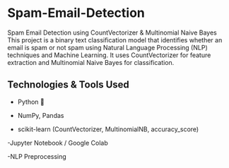 # Spam-Email-Detection
Spam Email Detection using CountVectorizer & Multinomial Naive Bayes
This project is a binary text classification model that identifies whether an email is spam or not spam using Natural Language Processing (NLP) techniques and Machine Learning. It uses CountVectorizer for feature extraction and Multinomial Naive Bayes for classification.

## Technologies & Tools Used
 - Python 🐍

 - NumPy, Pandas

- scikit-learn (CountVectorizer, MultinomialNB, accuracy_score)

-Jupyter Notebook / Google Colab

-NLP Preprocessing

